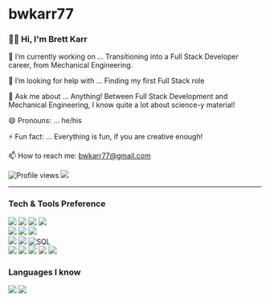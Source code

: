 # bwkarr77

### 👋🏽 Hi, I'm Brett Karr

 🔭 I’m currently working on ... Transitioning into a Full Stack Developer career, from Mechanical Engineering.
 
 🤔 I’m looking for help with ... Finding my first Full Stack role
 
 💬 Ask me about ... Anything! Between Full Stack Development and Mechanical Engineering, I know quite a lot about science-y material!
 
 😄 Pronouns: ... he/his
 
 ⚡ Fun fact: ... Everything is fun, if you are creative enough!
 
 📫 How to reach me: bwkarr77@gmail.com
     

![Profile views](https://gpvc.arturio.dev/bwkarr77)  <img src="https://img.shields.io/github/followers/bwkarr77?label=Follow" style=" float:left, margin-right:10px" />

---

### Tech & Tools Preference
<img src = "https://img.shields.io/badge/-HTML5-E34F26?style=flat&logo=html5&logoColor=white"> <img src = "https://img.shields.io/badge/-CSS3-1572B6?style=flat&logo=css3&logoColor=white">
<img src="https://img.shields.io/badge/-JavaScript-eed718?style=flat&logo=javascript&logoColor=ffffff">
<img src="https://img.shields.io/badge/-Sass-cc6699?style=flat&logo=sass&logoColor=ffffff">
<br>
<img src="https://img.shields.io/badge/-React-000000?style=flat&logo=react&logoColor=00c8ff">
<img src="https://img.shields.io/badge/-%F0%9F%92%85%20styled--components-orange.svg?color=ffffff">
<img src="https://img.shields.io/badge/-Progressive Web Apps-5A0FC8?style=flat">
<br>
<img src="https://img.shields.io/badge/-Express.js-787878?style=flat">
<img src="https://img.shields.io/badge/-Node.js-3C873A?style=flat&logo=Node.js&logoColor=white">
![SQL](https://img.shields.io/badge/-SQL-000000?style=flat&logo=postgresql)
<br>
<img src="http://img.shields.io/badge/-Git-F1502F?style=flat&logo=git&logoColor=FFFFFF">
<img src="http://img.shields.io/badge/-Github-000000?style=flat&logo=github&logoColor=FFFFFF">
<img src="http://img.shields.io/badge/-VS%20Code-007ACC?style=flat&logo=visual%20studio%20code&logoColor=white">
<img src="http://img.shields.io/badge/-Heroku-430098?style=flat&logo=heroku&logoColor=white">
<img src="http://img.shields.io/badge/-Vercel-black?style=flat&logo=vercel&logoColor=white">

### Languages I know
<img src="https://img.shields.io/badge/-Python-black?style=flat&logo=python&logoColor=white">  <img src="https://img.shields.io/badge/-JavaScript-eed718?style=flat&logo=javascript&logoColor=ffffff">
